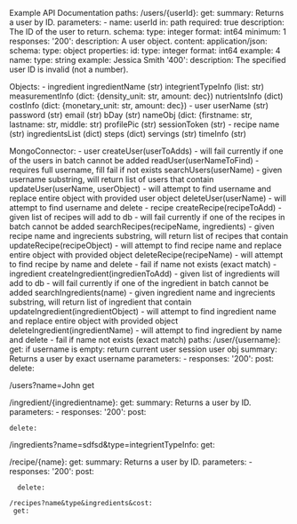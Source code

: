 Example API Documentation
paths:
  /users/{userId}:
    get:
      summary: Returns a user by ID.
      parameters:
        - name: userId
          in: path
          required: true
          description: The ID of the user to return.
          schema:
            type: integer
            format: int64
            minimum: 1
      responses:
        '200':
          description: A user object.
          content:
            application/json:
              schema:
                type: object
                properties:
                  id:
                    type: integer
                    format: int64
                    example: 4
                  name:
                    type: string
                    example: Jessica Smith
        '400':
          description: The specified user ID is invalid (not a number).

Objects:
    - ingredient
        ingredientName (str)
        integrientTypeInfo (list: str)
        measurementInfo (dict: {density_unit: str, amount: dec})
        nutrientsInfo (dict)
        costInfo (dict: {monetary_unit: str, amount: dec})
    - user
        userName (str)
        password (str)
        email (str)
        bDay (str)
        nameObj (dict: {firstname: str, lastname: str, middle: str)
        profilePic (str)
        sessionToken (str)
    - recipe
        name (str)
        ingredientsList (dict) 
        steps (dict) 
        servings (str)
        timeInfo (str)

MongoConnector: 
    - user
        createUser(userToAdds)
          - will fail currently if one of the users in batch cannot be added
        readUser(userNameToFind)
          - requires full username, fill fail if not exists
        searchUsers(userName)
          - given username substring, will return list of users that contain 
        updateUser(userName, userObject)
          - will attempt to find username and replace entire object with provided user object
        deleteUser(userName)
          - will attempt to find username and delete
    - recipe
        createRecipe(recipeToAdd)
          - given list of recipes will add to db
          - will fail currently if one of the recipes in batch cannot be                added
        searchRecipes(recipeName, ingredients)
          - given recipe name and ingrecients substring, will return                 list of recipes that contain 
        updateRecipe(recipeObject)
          - will attempt to find recipe name and replace entire object               with provided object
        deleteRecipe(recipeName)
          - will attempt to find recipe by name and delete
          - fail if name not exists (exact match)
    - ingredient 
        createIngredient(ingredienToAdd)
          - given list of ingredients will add to db
          - will fail currently if one of the ingredient in batch cannot be          added
        searchIngredients(name)
          - given ingredient name and ingrecients substring, will return             list of ingredient that contain 
        updateIngredient(ingredientObject)
          - will attempt to find ingredient name and replace entire                  object with provided object
        deleteIngredient(ingredientName)
          - will attempt to find ingredient by name and delete
          - fail if name not exists (exact match)
paths:
  /user/{username}:
    get:
      if username is empty: return current user session user obj
      summary: Returns a user by exact username
      parameters:
        - 
      responses:
        '200':
    post:
    delete:
    
  /users?name=John
    get 
    
  /ingredient/{ingredientname}:
 get:
      summary: Returns a user by ID.
      parameters:
        - 
      responses:
        '200':
    post:

    delete:

  /ingredients?name=sdfsd&type=integrientTypeInfo:
   get:

   
  /recipe/{name}:
   get:
        summary: Returns a user by ID.
        parameters:
          - 
        responses:
          '200':
      post:
  
      delete:
  
    /recipes?name&type&ingredients&cost:
     get:
